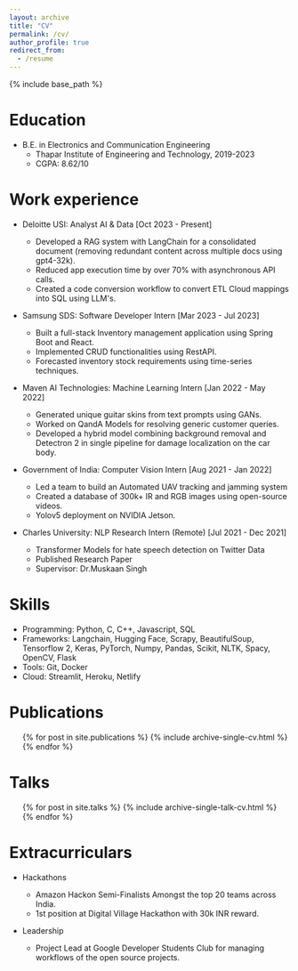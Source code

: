 ```yaml
---
layout: archive
title: "CV"
permalink: /cv/
author_profile: true
redirect_from:
  - /resume
---
```


{% include base_path %}

Education
======
* B.E. in Electronics and Communication Engineering
  * Thapar Institute of Engineering and Technology, 2019-2023
  * CGPA: 8.62/10 

Work experience
======

* Deloitte USI: Analyst AI & Data [Oct 2023 - Present]
  * Developed a RAG system with LangChain for a consolidated document (removing redundant content across multiple docs using gpt4-32k).
  * Reduced app execution time by over 70% with asynchronous API calls.
  * Created a code conversion workflow to convert ETL Cloud mappings into SQL using LLM's.


* Samsung SDS: Software Developer Intern  [Mar 2023 - Jul 2023]
  * Built a full-stack Inventory management application using Spring Boot and React.
  * Implemented CRUD functionalities using RestAPI.
  * Forecasted inventory stock requirements using time-series techniques.

* Maven AI Technologies: Machine Learning Intern [Jan 2022 - May 2022]
  * Generated unique guitar skins from text prompts using GANs.
  * Worked on QandA Models for resolving generic customer queries.
  * Developed a hybrid model combining background removal and Detectron 2 in single pipeline
    for damage localization on the car body.
    
* Government of India: Computer Vision Intern [Aug 2021 - Jan 2022]
  * Led a team to build an Automated UAV tracking and jamming system
  * Created a database of 300k+ IR and RGB images using open-source videos.
  * Yolov5 deployment on NVIDIA Jetson.
    
* Charles University: NLP Research Intern (Remote) [Jul 2021 - Dec 2021]
  * Transformer Models for hate speech detection on Twitter Data
  * Published Research Paper
  * Supervisor: Dr.Muskaan Singh
  
Skills
======
* Programming: Python, C, C++, Javascript, SQL
* Frameworks: Langchain, Hugging Face, Scrapy, BeautifulSoup, Tensorflow 2, Keras, PyTorch, Numpy, Pandas, Scikit, NLTK, Spacy, OpenCV, Flask
* Tools: Git, Docker
* Cloud: Streamlit, Heroku, Netlify

Publications
======
  <ul>{% for post in site.publications %}
    {% include archive-single-cv.html %}
  {% endfor %}</ul>
  
Talks
======
  <ul>{% for post in site.talks %}
    {% include archive-single-talk-cv.html %}
  {% endfor %}</ul>
  
Extracurriculars
======
* Hackathons
  * Amazon Hackon Semi-Finalists Amongst the top 20 teams across India.
  * 1st position at Digital Village Hackathon with 30k INR reward.
  
* Leadership
  * Project Lead at Google Developer Students Club for managing workflows of the open source 
    projects.
